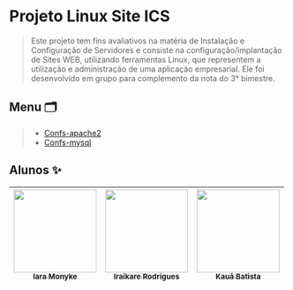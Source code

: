 # Projeto Linux Site ICS

> Este projeto tem fins avaliativos na matéria de Instalação e Configuração de Servidores e consiste na configuração/implantação de Sites WEB, utilizando ferramentas Linux, que representem a utilização e administração de uma aplicação empresarial. Ele foi desenvolvido em grupo para complemento da nota do 3° bimestre.

## Menu 🗂

> - [Confs-apache2](https://github.com/iaramonyke/Projeto-Sites-Linux-ICS/tree/main/confs-apache2)
> - [Confs-mysql](https://github.com/iaramonyke/Projeto-Sites-Linux-ICS/tree/main/Confs-mysql)

## Alunos ✨
| [<img align="center" src="https://avatars.githubusercontent.com/u/99852137?v=4" width=150><br><sub>Iara Monyke</sub>](https://github.com/iaramonyke) |  [<img src="https://avatars.githubusercontent.com/u/101957823?v=4" width=150><br><sub>Iraikare Rodrigues</sub>](https://github.com/iraikare) |  [<img src="https://avatars.githubusercontent.com/u/95240062?v=4" width=150><br><sub>Kauã Batista</sub>](https://github.com/kuabrs) </div>|
| :---: | :---: | :---: | 
